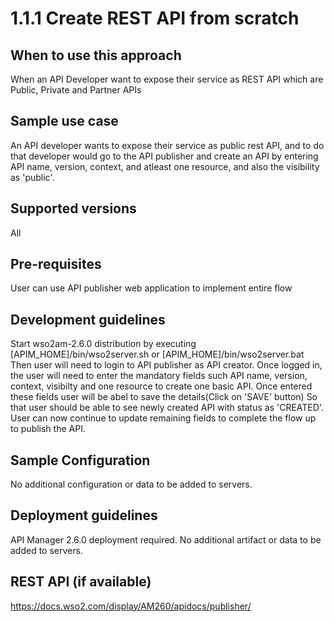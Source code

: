 # 1.1.1 Create REST API from scratch

## When to use this approach
When an API Developer want to expose their service as REST API which are Public, Private and Partner APIs

## Sample use case
An API developer wants to expose their service as public rest API, and to do that developer would go to the API publisher and create an API by entering API name, version, context, and atleast one resource, and also the visibility as 'public'. 

## Supported versions
All

## Pre-requisites
User can use API publisher web application to implement entire flow

## Development guidelines
Start wso2am-2.6.0 distribution by executing [APIM_HOME]/bin/wso2server.sh or [APIM_HOME]/bin/wso2server.bat 
Then user will need to login to API publisher as API creator. Once logged in, the user will need to enter the mandatory fields such API name, version, context, visibilty and one resource to create one basic API. Once entered these fields user will be abel to save the details(Click on 'SAVE' button)
So that user should be able to see newly created API with status as 'CREATED'. User can now continue to update remaining fields to complete the flow up to publish the API.

## Sample Configuration
No additional configuration or data to be added to servers.

## Deployment guidelines
API Manager 2.6.0 deployment required. No additional artifact or data to be added to servers.

## REST API (if available)
https://docs.wso2.com/display/AM260/apidocs/publisher/
